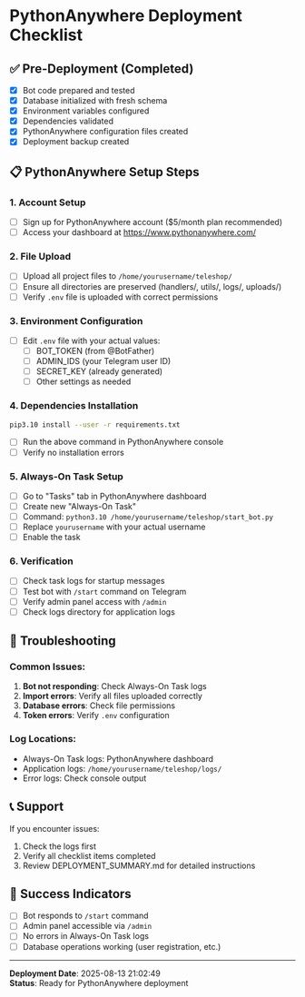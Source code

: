 # PythonAnywhere Deployment Checklist

## ✅ Pre-Deployment (Completed)

- [x] Bot code prepared and tested
- [x] Database initialized with fresh schema
- [x] Environment variables configured
- [x] Dependencies validated
- [x] PythonAnywhere configuration files created
- [x] Deployment backup created

## 📋 PythonAnywhere Setup Steps

### 1. Account Setup
- [ ] Sign up for PythonAnywhere account ($5/month plan recommended)
- [ ] Access your dashboard at https://www.pythonanywhere.com/

### 2. File Upload
- [ ] Upload all project files to `/home/yourusername/teleshop/`
- [ ] Ensure all directories are preserved (handlers/, utils/, logs/, uploads/)
- [ ] Verify `.env` file is uploaded with correct permissions

### 3. Environment Configuration
- [ ] Edit `.env` file with your actual values:
  - [ ] BOT_TOKEN (from @BotFather)
  - [ ] ADMIN_IDS (your Telegram user ID)
  - [ ] SECRET_KEY (already generated)
  - [ ] Other settings as needed

### 4. Dependencies Installation
```bash
pip3.10 install --user -r requirements.txt
```
- [ ] Run the above command in PythonAnywhere console
- [ ] Verify no installation errors

### 5. Always-On Task Setup
- [ ] Go to "Tasks" tab in PythonAnywhere dashboard
- [ ] Create new "Always-On Task"
- [ ] Command: `python3.10 /home/yourusername/teleshop/start_bot.py`
- [ ] Replace `yourusername` with your actual username
- [ ] Enable the task

### 6. Verification
- [ ] Check task logs for startup messages
- [ ] Test bot with `/start` command on Telegram
- [ ] Verify admin panel access with `/admin`
- [ ] Check logs directory for application logs

## 🔧 Troubleshooting

### Common Issues:
1. **Bot not responding**: Check Always-On Task logs
2. **Import errors**: Verify all files uploaded correctly
3. **Database errors**: Check file permissions
4. **Token errors**: Verify `.env` configuration

### Log Locations:
- Always-On Task logs: PythonAnywhere dashboard
- Application logs: `/home/yourusername/teleshop/logs/`
- Error logs: Check console output

## 📞 Support

If you encounter issues:
1. Check the logs first
2. Verify all checklist items completed
3. Review DEPLOYMENT_SUMMARY.md for detailed instructions

## 🎉 Success Indicators

- [ ] Bot responds to `/start` command
- [ ] Admin panel accessible via `/admin`
- [ ] No errors in Always-On Task logs
- [ ] Database operations working (user registration, etc.)

---

**Deployment Date**: 2025-08-13 21:02:49  
**Status**: Ready for PythonAnywhere deployment